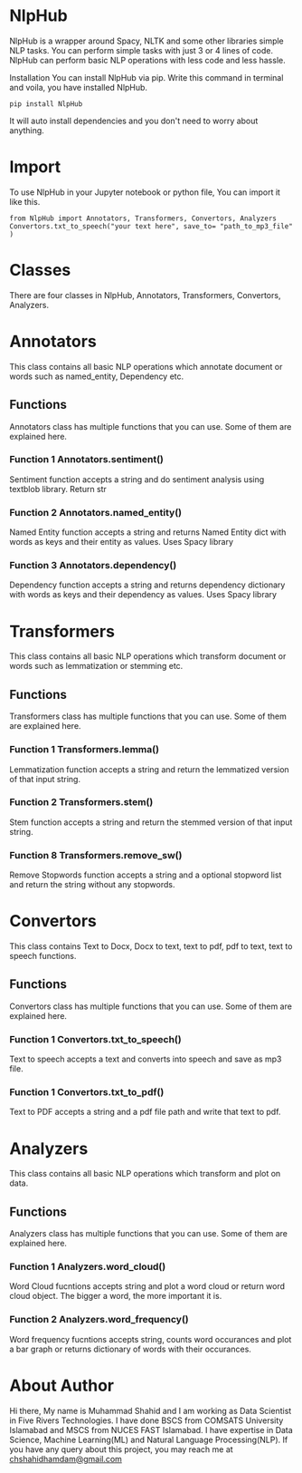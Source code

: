 # NlpHub

NlpHub is a wrapper around Spacy, NLTK and some other libraries simple NLP tasks. You can perform simple tasks with just 3 or 4 lines of code. NlpHub can perform basic NLP operations with less code and less hassle.

Installation
You can install NlpHub via pip. Write this command in terminal and voila, you have installed NlpHub.

    pip install NlpHub
   

It will auto install dependencies and you don't need to worry about anything.

# Import
To use NlpHub in your Jupyter notebook or python file, You can import it like this.

    from NlpHub import Annotators, Transformers, Convertors, Analyzers
    Convertors.txt_to_speech("your text here", save_to= "path_to_mp3_file" )

# Classes
There are four classes in NlpHub, Annotators, Transformers, Convertors, Analyzers.


# Annotators
This class contains all basic NLP operations which annotate document or words such as named_entity, Dependency etc.

## Functions
Annotators class has multiple functions that you can use. Some of them are explained here.

### Function 1 Annotators.sentiment()
Sentiment function accepts a string and do sentiment analysis using textblob library. Return str

### Function 2 Annotators.named_entity()
Named Entity function accepts a string and returns Named Entity dict with words as keys and their entity as values. Uses Spacy library

### Function 3 Annotators.dependency()
Dependency function accepts a string and returns dependency dictionary with words as keys and their dependency as values. Uses Spacy library


# Transformers
This class contains all basic NLP operations which transform document or words such as lemmatization or stemming etc.

## Functions
Transformers class has multiple functions that you can use. Some of them are explained here.

### Function 1 Transformers.lemma()
Lemmatization function accepts a string and return the lemmatized version of that input string.

### Function 2 Transformers.stem()
Stem function accepts a string and return the stemmed version of that input string.

### Function 8 Transformers.remove_sw()
Remove Stopwords function accepts a string and a optional stopword list  and return the string without any stopwords.


# Convertors
This class contains Text to Docx, Docx to text, text to pdf, pdf to text, text to speech functions.

## Functions
Convertors class has multiple functions that you can use. Some of them are explained here.

### Function 1 Convertors.txt_to_speech()
Text to speech accepts a text and converts into speech and save as mp3 file.

### Function 1 Convertors.txt_to_pdf()
Text to PDF accepts a string and a pdf file path and write that text to pdf.

# Analyzers
This class contains all basic NLP operations which transform and plot on data.

## Functions
Analyzers class has multiple functions that you can use. Some of them are explained here.

### Function 1 Analyzers.word_cloud()
Word Cloud fucntions accepts string and plot a word cloud or return word cloud object. The bigger a word, the more important it is.

### Function 2 Analyzers.word_frequency()
Word frequency fucntions accepts string, counts word occurances and plot a bar graph or returns dictionary of words with their occurances. 




# About Author
Hi there, My name is Muhammad Shahid and I am working as Data Scientist in Five Rivers Technologies. I have done BSCS from COMSATS University Islamabad and MSCS from NUCES FAST Islamabad. I have expertise in Data Science, Machine Learning(ML) and Natural Language Processing(NLP). If you have any query about this project, you may reach me at chshahidhamdam@gmail.com

